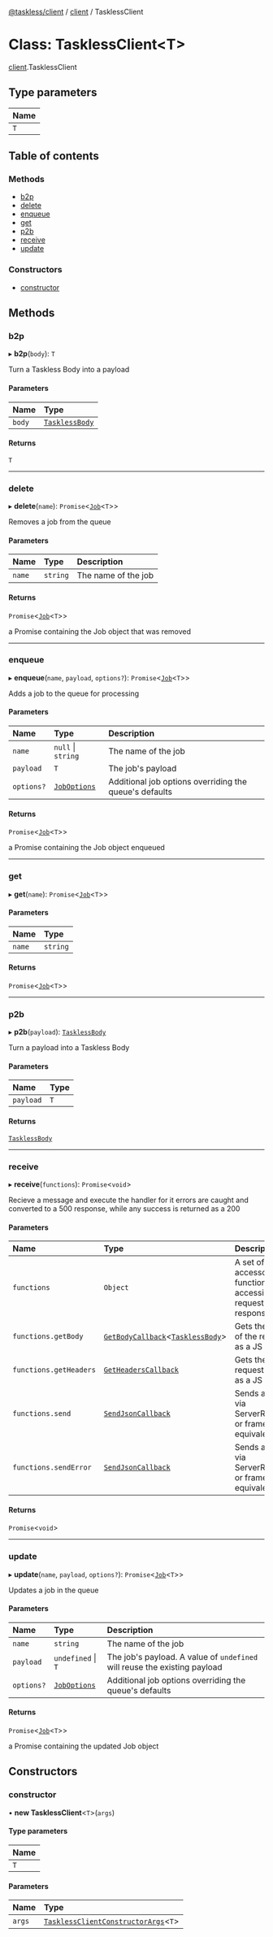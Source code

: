 [@taskless/client](../README.md) / [client](../modules/client.md) / TasklessClient

# Class: TasklessClient<T\>

[client](../modules/client.md).TasklessClient

## Type parameters

| Name |
| :--- |
| `T`  |

## Table of contents

### Methods

- [b2p](client.TasklessClient.md#b2p)
- [delete](client.TasklessClient.md#delete)
- [enqueue](client.TasklessClient.md#enqueue)
- [get](client.TasklessClient.md#get)
- [p2b](client.TasklessClient.md#p2b)
- [receive](client.TasklessClient.md#receive)
- [update](client.TasklessClient.md#update)

### Constructors

- [constructor](client.TasklessClient.md#constructor)

## Methods

### b2p

▸ **b2p**(`body`): `T`

Turn a Taskless Body into a payload

#### Parameters

| Name   | Type                                               |
| :----- | :------------------------------------------------- |
| `body` | [`TasklessBody`](../modules/types.md#tasklessbody) |

#### Returns

`T`

---

### delete

▸ **delete**(`name`): `Promise`<[`Job`](../modules/types.md#job)<`T`\>\>

Removes a job from the queue

#### Parameters

| Name   | Type     | Description         |
| :----- | :------- | :------------------ |
| `name` | `string` | The name of the job |

#### Returns

`Promise`<[`Job`](../modules/types.md#job)<`T`\>\>

a Promise containing the Job object that was removed

---

### enqueue

▸ **enqueue**(`name`, `payload`, `options?`): `Promise`<[`Job`](../modules/types.md#job)<`T`\>\>

Adds a job to the queue for processing

#### Parameters

| Name       | Type                                           | Description                                            |
| :--------- | :--------------------------------------------- | :----------------------------------------------------- |
| `name`     | `null` \| `string`                             | The name of the job                                    |
| `payload`  | `T`                                            | The job's payload                                      |
| `options?` | [`JobOptions`](../modules/types.md#joboptions) | Additional job options overriding the queue's defaults |

#### Returns

`Promise`<[`Job`](../modules/types.md#job)<`T`\>\>

a Promise containing the Job object enqueued

---

### get

▸ **get**(`name`): `Promise`<[`Job`](../modules/types.md#job)<`T`\>\>

#### Parameters

| Name   | Type     |
| :----- | :------- |
| `name` | `string` |

#### Returns

`Promise`<[`Job`](../modules/types.md#job)<`T`\>\>

---

### p2b

▸ **p2b**(`payload`): [`TasklessBody`](../modules/types.md#tasklessbody)

Turn a payload into a Taskless Body

#### Parameters

| Name      | Type |
| :-------- | :--- |
| `payload` | `T`  |

#### Returns

[`TasklessBody`](../modules/types.md#tasklessbody)

---

### receive

▸ **receive**(`functions`): `Promise`<`void`\>

Recieve a message and execute the handler for it
errors are caught and converted to a 500 response, while
any success is returned as a 200

#### Parameters

| Name                   | Type                                                                                                          | Description                                                         |
| :--------------------- | :------------------------------------------------------------------------------------------------------------ | :------------------------------------------------------------------ |
| `functions`            | `Object`                                                                                                      | A set of accessory functions for accessing the request and response |
| `functions.getBody`    | [`GetBodyCallback`](../modules/types.md#getbodycallback)<[`TasklessBody`](../modules/types.md#tasklessbody)\> | Gets the body of the request as a JS object                         |
| `functions.getHeaders` | [`GetHeadersCallback`](../modules/types.md#getheaderscallback)                                                | Gets the request headers as a JS object                             |
| `functions.send`       | [`SendJsonCallback`](../modules/types.md#sendjsoncallback)                                                    | Sends a request via ServerResponse or framework equivalent          |
| `functions.sendError`  | [`SendJsonCallback`](../modules/types.md#sendjsoncallback)                                                    | Sends an error via ServerResponse or framework equivalent           |

#### Returns

`Promise`<`void`\>

---

### update

▸ **update**(`name`, `payload`, `options?`): `Promise`<[`Job`](../modules/types.md#job)<`T`\>\>

Updates a job in the queue

#### Parameters

| Name       | Type                                           | Description                                                               |
| :--------- | :--------------------------------------------- | :------------------------------------------------------------------------ |
| `name`     | `string`                                       | The name of the job                                                       |
| `payload`  | `undefined` \| `T`                             | The job's payload. A value of `undefined` will reuse the existing payload |
| `options?` | [`JobOptions`](../modules/types.md#joboptions) | Additional job options overriding the queue's defaults                    |

#### Returns

`Promise`<[`Job`](../modules/types.md#job)<`T`\>\>

a Promise containing the updated Job object

## Constructors

### constructor

• **new TasklessClient**<`T`\>(`args`)

#### Type parameters

| Name |
| :--- |
| `T`  |

#### Parameters

| Name   | Type                                                                                        |
| :----- | :------------------------------------------------------------------------------------------ |
| `args` | [`TasklessClientConstructorArgs`](../modules/client.md#tasklessclientconstructorargs)<`T`\> |
